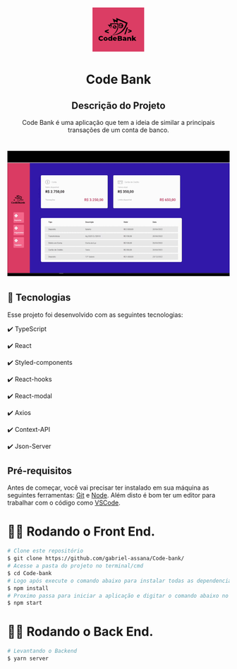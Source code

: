 <h1 align="center">
  <img src="./src/assets/codebank.png" height="100px" alt="Code Bank"/>
</h1>

<h1 align="center">
  Code Bank
</h1>

<h2 align="center" >Descrição do Projeto</h2>
<p align="center">
   Code Bank é uma aplicação que tem a ideia de similar a principais transações de um conta de banco.
</p>

<h1 align="center">
  <img alt="logo" title="#logo" src="./src/assets/codebank.gif" />
</h1>

## :rocket: Tecnologias

Esse projeto foi desenvolvido com as seguintes tecnologias:

✔️ TypeScript

✔️ React

✔️ Styled-components

✔️ React-hooks

✔️ React-modal

✔️ Axios

✔️ Context-API
 
✔️ Json-Server


<h2>Pré-requisitos</h2>

Antes de começar, você vai precisar ter instalado em sua máquina as seguintes ferramentas:
[Git](https://git-scm.com) e [Node](https://nodejs.org/pt-br/).
Além disto é bom ter um editor para trabalhar com o código como [VSCode](https://code.visualstudio.com/).

# 👨‍💻 Rodando o Front End.

```bash
# Clone este repositório
$ git clone https://github.com/gabriel-assana/Code-bank/
# Acesse a pasta do projeto no terminal/cmd
$ cd Code-bank
# Logo após execute o comando abaixo para instalar todas as dependencias da aplicação.
$ npm install
# Proximo passa para iniciar a aplicação e digitar o comando abaixo no terminal.
$ npm start
```
# 👨‍💻 Rodando o Back End.

```bash
# Levantando o Backend
$ yarn server
``` 
